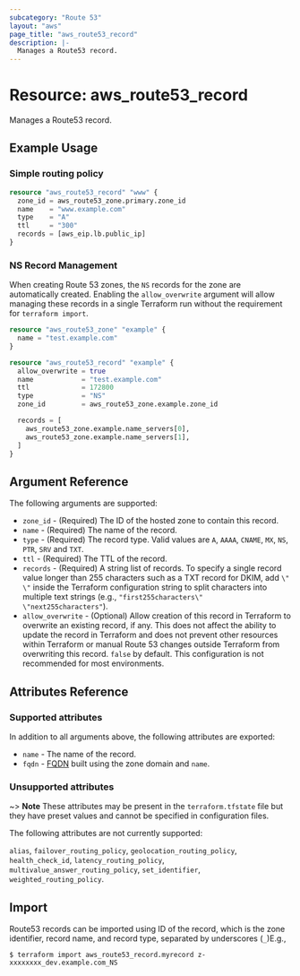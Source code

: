 ```yaml
---
subcategory: "Route 53"
layout: "aws"
page_title: "aws_route53_record"
description: |-
  Manages a Route53 record.
---
```


# Resource: aws_route53_record

Manages a Route53 record.

## Example Usage

### Simple routing policy

```terraform
resource "aws_route53_record" "www" {
  zone_id = aws_route53_zone.primary.zone_id
  name    = "www.example.com"
  type    = "A"
  ttl     = "300"
  records = [aws_eip.lb.public_ip]
}
```

### NS Record Management

When creating Route 53 zones, the `NS` records for the zone are automatically created. Enabling the `allow_overwrite` argument will allow managing these records in a single Terraform run without the requirement for `terraform import`.

```terraform
resource "aws_route53_zone" "example" {
  name = "test.example.com"
}

resource "aws_route53_record" "example" {
  allow_overwrite = true
  name            = "test.example.com"
  ttl             = 172800
  type            = "NS"
  zone_id         = aws_route53_zone.example.zone_id

  records = [
    aws_route53_zone.example.name_servers[0],
    aws_route53_zone.example.name_servers[1],
  ]
}
```

## Argument Reference

The following arguments are supported:

* `zone_id` - (Required) The ID of the hosted zone to contain this record.
* `name` - (Required) The name of the record.
* `type` - (Required) The record type. Valid values are `A`, `AAAA`, `CNAME`, `MX`, `NS`, `PTR`, `SRV` and `TXT`.
* `ttl` - (Required) The TTL of the record.
* `records` - (Required) A string list of records. To specify a single record value longer than 255 characters such as a TXT record for DKIM, add `\" \"` inside the Terraform configuration string to split characters into multiple text strings (e.g., `"first255characters\" \"next255characters"`).
* `allow_overwrite` - (Optional) Allow creation of this record in Terraform to overwrite an existing record, if any. This does not affect the ability to update the record in Terraform and does not prevent other resources within Terraform or manual Route 53 changes outside Terraform from overwriting this record. `false` by default. This configuration is not recommended for most environments.

## Attributes Reference

### Supported attributes

In addition to all arguments above, the following attributes are exported:

* `name` - The name of the record.
* `fqdn` - [FQDN](https://en.wikipedia.org/wiki/Fully_qualified_domain_name) built using the zone domain and `name`.

### Unsupported attributes

~> **Note** These attributes may be present in the `terraform.tfstate` file but they have preset values and cannot be specified in configuration files.

The following attributes are not currently supported:

`alias`, `failover_routing_policy`, `geolocation_routing_policy`, `health_check_id`, `latency_routing_policy`, `multivalue_answer_routing_policy`, `set_identifier`, `weighted_routing_policy`.

## Import

Route53 records can be imported using ID of the record, which is the zone identifier, record name, and record type, separated by underscores (`_`)E.g.,

```
$ terraform import aws_route53_record.myrecord z-xxxxxxxx_dev.example.com_NS
```

